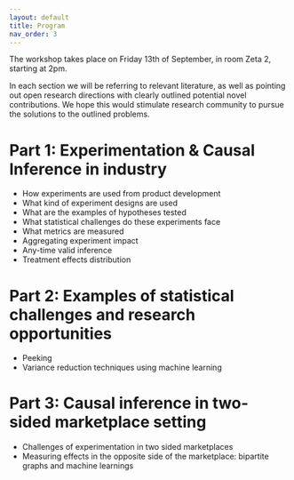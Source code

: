 ```yaml
---
layout: default
title: Program
nav_order: 3
---
```


The workshop takes place on Friday 13th of September, in room Zeta 2, starting at 2pm.

In each section we will be referring to relevant literature, as well as pointing out open research directions with clearly outlined potential novel contributions. We hope this would stimulate research community to pursue the solutions to the outlined problems. 


# Part 1: Experimentation & Causal Inference in industry


* How experiments are used from product development
* What kind of experiment designs are used
* What are the examples of hypotheses tested
* What statistical challenges do these experiments face
* What metrics are measured
* Aggregating experiment impact
* Any-time valid inference
* Treatment effects distribution


# Part 2: Examples of statistical challenges and research opportunities

* Peeking
* Variance reduction techniques using machine learning

# Part 3: Causal inference in two-sided marketplace setting

* Challenges of experimentation in two sided marketplaces
* Measuring effects in the opposite side of the marketplace: bipartite graphs and machine learnings
